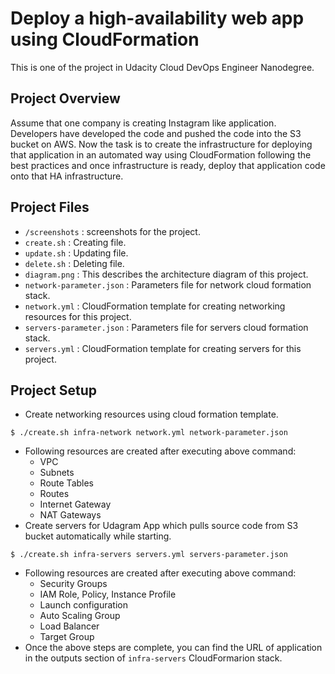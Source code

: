 # Deploy a high-availability web app using CloudFormation
This is one of the project in Udacity Cloud DevOps Engineer Nanodegree.

## Project Overview
Assume that one company is creating Instagram like application. Developers have developed the code and pushed the code into the S3 bucket on AWS. Now the task is to create the infrastructure for deploying that application in an automated way using CloudFormation following the best practices and once infrastructure is ready, deploy that application code onto that HA infrastructure.

## Project Files
- `/screenshots` : screenshots for the project.
- `create.sh` : Creating file.
- `update.sh` : Updating file.
- `delete.sh` : Deleting file.
- `diagram.png` : This describes the architecture diagram of this project.
- `network-parameter.json` : Parameters file for network cloud formation stack.
- `network.yml` : CloudFormation template for creating networking resources for this project.
- `servers-parameter.json` : Parameters file for servers cloud formation stack.
- `servers.yml` : CloudFormation template for creating servers for this project.

## Project Setup

- Create networking resources using cloud formation template.
```
$ ./create.sh infra-network network.yml network-parameter.json
```
-   Following resources are created after executing above command:
    -   VPC
    -   Subnets
    -   Route Tables
    -   Routes
    -   Internet Gateway
    -   NAT Gateways
- Create servers for Udagram App which pulls source code from S3 bucket automatically while starting.
```
$ ./create.sh infra-servers servers.yml servers-parameter.json
```
-   Following resources are created after executing above command:
    -   Security Groups
    -   IAM Role, Policy, Instance Profile
    -   Launch configuration
    -   Auto Scaling Group
    -   Load Balancer
    -   Target Group
- Once the above steps are complete, you can find the URL of application in the outputs section of `infra-servers` CloudFormarion stack.
